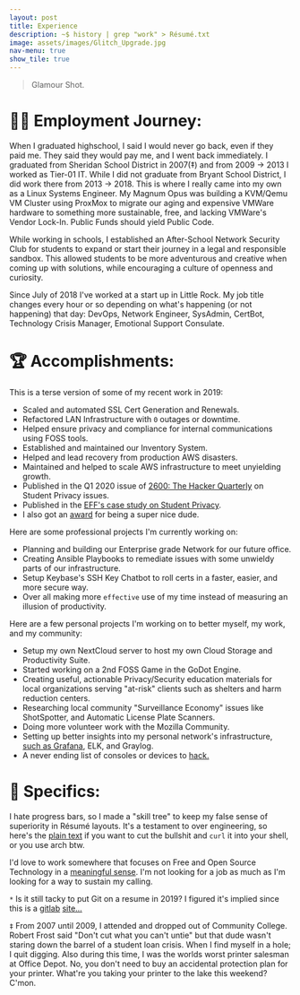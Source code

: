 ```yaml
---
layout: post
title: Experience
description: ~$ history | grep "work" > Résumé.txt
image: assets/images/Glitch_Upgrade.jpg
nav-menu: true
show_tile: true
---
```

> Glamour Shot.

# 🧗‍♂️ Employment Journey:
When I graduated highschool, I said I would never go back, even if they paid me. They said they would pay me, and I went back immediately. I graduated from Sheridan School District in 2007(‡) and from 2009 -> 2013 I worked as Tier-01 IT. While I did not graduate from Bryant School District, I did work there from 2013 -> 2018. This is where I really came into my own as a Linux Systems Engineer. My Magnum Opus was building a KVM/Qemu VM Cluster using ProxMox to migrate our aging and expensive VMWare hardware to something more sustainable, free, and lacking VMWare's Vendor Lock-In. Public Funds should yield Public Code.

While working in schools, I established an After-School Network Security Club for students to expand or start their journey in a legal and responsible sandbox. This allowed students to be more adventurous and creative when coming up with solutions, while encouraging a culture of openness and curiosity.

Since July of 2018 I've worked at a start up in Little Rock. My job title changes every hour or so depending on what's happening (or not happening) that day: DevOps, Network Engineer, SysAdmin, CertBot, Technology Crisis Manager, Emotional Support Consulate.

# 🏆 Accomplishments:
This is a terse version of some of my recent work in 2019:

* Scaled and automated SSL Cert Generation and Renewals.
* Refactored LAN Infrastructure with `0` outages or downtime.
* Helped ensure privacy and compliance for internal communications using FOSS tools.
* Established and maintained our Inventory System.
* Helped and lead recovery from production AWS disasters.
* Maintained and helped to scale AWS infrastructure to meet unyielding growth.
* Published in the Q1 2020 issue of [2600: The Hacker Quarterly](https://store.2600.com/products/winter-2019-2020) on Student Privacy issues.
* Published in the [EFF's case study on Student Privacy](https://www.eff.org/deeplinks/2017/03/privacy-practice-not-just-policy-system-administrator-advocating-student-privacy).
* I also got an [award](https://www.instagram.com/p/B27RWEcA7il/) for being a super nice dude.

Here are some professional projects I'm currently working on:

* Planning and building our Enterprise grade Network for our future office.
* Creating Ansible Playbooks to remediate issues with some unwieldy parts of our infrastructure.
* Setup Keybase's SSH Key Chatbot to roll certs in  a faster, easier, and more secure way.
* Over all making more `effective` use of my time instead of measuring an illusion of productivity.

Here are a few personal projects I'm working on to better myself, my work, and my community:

* Setup my own NextCloud server to host my own Cloud Storage and Productivity Suite.
* Started working on a 2nd FOSS Game in the GoDot Engine.
* Creating useful, actionable Privacy/Security education materials for local organizations serving "at-risk" clients such as shelters and harm reduction centers.
* Researching local community "Surveillance Economy" issues like ShotSpotter, and Automatic License Plate Scanners.
* Doing more volunteer work with the Mozilla Community.
* Setting up better insights into my personal network's infrastructure, [such as Grafana](https://mastodon.social/@matrix8967/103640872967140961), ELK, and Graylog.
* A never ending list of consoles or devices to [hack.](https://mastodon.social/@matrix8967/103377713638351769)


# 📍 Specifics:

I hate progress bars, so I made a "skill tree" to keep my false sense of superiority in Résumé layouts. It's a testament to over engineering, so here's the <a href="assets/text/Resume.txt">plain text</a> if you want to cut the bullshit and `curl` it into your shell, or you use arch btw.

<div align="center">
<script id="asciicast-1dpZplOOsFVEUCZl0zbfgxvZx" src="https://asciinema.org/a/1dpZplOOsFVEUCZl0zbfgxvZx.js" async></script>
</div>

I'd love to work somewhere that focuses on Free and Open Source Technology in a <a href="https://alexmorris.dev/about.html">meaningful sense</a>. I'm not looking for a job as much as I'm looking for a way to sustain my calling.

`*` Is it still tacky to put Git on a resume in 2019? I figured it's implied since this is a <a href="https://alexmorris.dev/projects.html">gitlab</a> <a href="https://gitlab.com/matrix8967/alexmorris.dev">site...</a>

`‡` From 2007 until 2009, I attended and dropped out of Community College. Robert Frost said "Don't cut what you can't untie" but that dude wasn't staring down the barrel of a student loan crisis. When I find myself in a hole; I quit digging. Also during this time, I was the worlds worst printer salesman at Office Depot. No, you don't need to buy an accidental protection plan for your printer. What're you taking your printer to the lake this weekend? C'mon.

